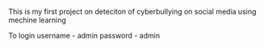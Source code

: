 This is my first project on deteciton of cyberbullying on social media using mechine learning


To login username - admin
         password - admin
